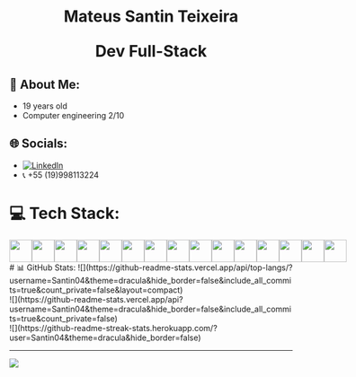 <h1 align="center">
  Mateus Santin Teixeira
  <p>Dev Full-Stack</p>
</h1>

## 💫 About Me:
- 19 years old
- Computer engineering 2/10


## 🌐 Socials:
- [![LinkedIn](https://img.shields.io/badge/LinkedIn-%230077B5.svg?logo=linkedin&logoColor=white)](https://www.linkedin.com/in/mateus-santin-33b837266/)<br>
- &#128222; +55 (19)998113224

# 💻 Tech Stack:
<div style="display: flex;">
  <img src="https://cdn.jsdelivr.net/gh/devicons/devicon/icons/nodejs/nodejs-original.svg" height="40px" width="40px">
  <img src="https://cdn.jsdelivr.net/gh/devicons/devicon/icons/javascript/javascript-original.svg" height="40px" width="40px">
  <img src="https://user-images.githubusercontent.com/3423282/123477765-e4013700-d5d4-11eb-876c-de9aab52153b.png" height="40px" width="40px">
  <img src="https://cdn.jsdelivr.net/gh/devicons/devicon@latest/icons/typescript/typescript-original.svg" height="40px" width="40px">
  <img src="https://cdn.jsdelivr.net/gh/devicons/devicon@latest/icons/express/express-original.svg" height="40px" width="40px">
  <img src="https://cdn.jsdelivr.net/gh/devicons/devicon@latest/icons/handlebars/handlebars-original-wordmark.svg" height="40px" width="40px">
  <img src="https://cdn.jsdelivr.net/gh/devicons/devicon@latest/icons/threejs/threejs-original-wordmark.svg" height="40px" width="40px">
  <img src="https://cdn.jsdelivr.net/gh/devicons/devicon@latest/icons/mysql/mysql-original-wordmark.svg" height="40px" width="40px">
  <img src="https://cdn.jsdelivr.net/gh/devicons/devicon/icons/html5/html5-original.svg" height="40px" width="40px">
  <img src="https://cdn.jsdelivr.net/gh/devicons/devicon/icons/css3/css3-original.svg" height="40px" width="40px">
  <img src="https://cdn.jsdelivr.net/gh/devicons/devicon/icons/git/git-original.svg" height="40px" width="40px">
  <img src="https://cdn.jsdelivr.net/gh/devicons/devicon/icons/github/github-original.svg" height="40px" width="40px">
  <img src="https://cdn.jsdelivr.net/gh/devicons/devicon/icons/bootstrap/bootstrap-original.svg" height="40px" width="40px">
  <img src="https://cdn.jsdelivr.net/gh/devicons/devicon/icons/jquery/jquery-original.svg" height="40px" width="40px">
  <img src="https://cdn.jsdelivr.net/gh/devicons/devicon/icons/python/python-original.svg" height="40px" width="40px">
</div>         
# 📊 GitHub Stats:
![](https://github-readme-stats.vercel.app/api/top-langs/?username=Santin04&theme=dracula&hide_border=false&include_all_commits=true&count_private=false&layout=compact)<br>
![](https://github-readme-stats.vercel.app/api?username=Santin04&theme=dracula&hide_border=false&include_all_commits=true&count_private=false)<br/>
![](https://github-readme-streak-stats.herokuapp.com/?user=Santin04&theme=dracula&hide_border=false)<br/>

---
[![](https://visitcount.itsvg.in/api?id=Santin04&icon=0&color=3)](https://visitcount.itsvg.in)

<!-- Proudly created with GPRM ( https://gprm.itsvg.in ) -->
